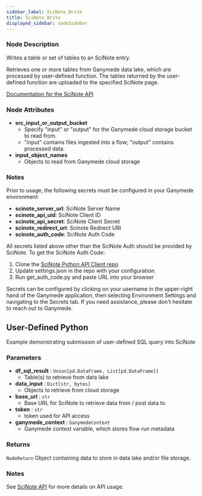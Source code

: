 ```yaml
---
sidebar_label: SciNote_Write
title: SciNote_Write
displayed_sidebar: nodeSidebar
---
```


### Node Description
Writes a table or set of tables to an SciNote entry.

Retrieves one or more tables from Ganymede data lake, which are processed by user-defined
function.  The tables returned by the user-defined function are uploaded to
the specified SciNote page.

[Documentation for the SciNote API](https://scinote-eln.github.io/scinote-api-v1-docs/)


### Node Attributes
- **src_input_or_output_bucket**
  - Specify "input" or "output" for the Ganymede cloud storage bucket to read from.
  - "input" contains files ingested into a flow; "output" contains processed data.
- **input_object_names**
  - Objects to read from Ganymede cloud storage


### Notes
Prior to usage, the following secrets must be configured in your Ganymede environment:
- **scinote_server_url**: SciNote Server Name
- **scinote_api_uid**: SciNote Client ID
- **scinote_api_secret**: SciNote Client Secret
- **scinote_redirect_uri**: Scinote Redirect URI
- **scinote_auth_code**: SciNote Auth Code

All secrets listed above other than the SciNote Auth should be provided by SciNote.
To get the SciNote Auth Code:
1. Clone the [SciNote Python API Client repo](https://github.com/scinote-eln/scinote-python-api-client-example)
2. Update settings.json in the repo with your configuration.
3. Run get_auth_code.py and paste URL into your browser

Secrets can be configured by clicking on your username in the upper-right hand of the Ganymede
application, then selecting Environment Settings and navigating to the Secrets tab.  If you need
assistance, please don't hesitate to reach out to Ganymede.
## User-Defined Python
Example demonstrating submission of user-defined SQL query into SciNote


### Parameters
- **df_sql_result** : `Union[pd.DataFrame, List[pd.DataFrame]]`
    - Table(s) to retrieve from data lake
- **data_input** : `Dict[str, bytes]`
    - Objects to retrieve from cloud storage
- **base_url** : `str`
    - Base URL for SciNote to retrieve data from / post data to
- **token** : `str`
    - token used for API access
- **ganymede_context** : `GanymedeContext`
    - Ganymede context variable, which stores flow run metadata


### Returns
`NodeReturn`
  Object containing data to store in data lake and/or file storage.


### Notes
See [SciNote API](https://scinote-eln.github.io/scinote-api-v1-docs/) for more details on API usage.